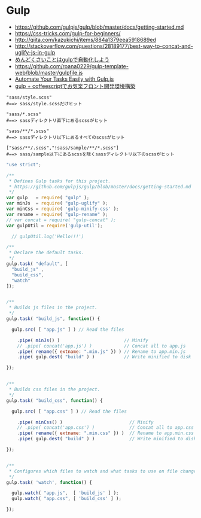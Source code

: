 # Gulp
- https://github.com/gulpjs/gulp/blob/master/docs/getting-started.md
- https://css-tricks.com/gulp-for-beginners/
- http://qiita.com/kazukichi/items/884a1379eea5918689ed
- http://stackoverflow.com/questions/28189177/best-way-to-concat-and-uglify-js-in-gulp
- [めんどくさいことはgulpで自動化しよう](http://qiita.com/roana0229/items/1fcf301b7c5f2f2ede0e)
- https://github.com/roana0229/gulp-template-web/blob/master/gulpfile.js
- [Automate Your Tasks Easily with Gulp.js](https://scotch.io/tutorials/automate-your-tasks-easily-with-gulp-js)
- [gulp + coffeescriptでお気楽フロント開発環境構築](http://qiita.com/ino-shin/items/9b5dd7c08d9a31cb773d)

```
"sass/style.scss"
#==> sass/style.scssだけヒット

"sass/*.scss"
#==> sassディレクトリ直下にあるscssがヒット

"sass/**/*.scss"
#==> sassディレクトリ以下にあるすべてのscssがヒット

["sass/**/.scss","!sass/sample/**/*.scss"]
#==> sass/sample以下にあるscssを除くsassディレクトリ以下のscssがヒット
```

```js
"use strict";

/**
 * Defines Gulp tasks for this project.
 * https://github.com/gulpjs/gulp/blob/master/docs/getting-started.md
 */
var gulp   = require( "gulp" );
var minJs  = require( "gulp-uglify" );
var minCss = require( 'gulp-minify-css' );
var rename = require( "gulp-rename" );
// var concat = require( "gulp-concat" );
var gulpUtil = require('gulp-util');

  // gulpUtil.log('Hello!!!')

/**
 * Declare the default tasks.
 */
gulp.task( "default", [
  "build_js" ,
  "build_css",
  "watch"
]);


/**
 * Builds js files in the project.
 */
gulp.task( "build_js", function() {

  gulp.src( [ "app.js" ] ) // Read the files

    .pipe( minJs() )                        // Minify
    // .pipe( concat('app.js') )            // Concat all to app.js
    .pipe( rename({ extname: ".min.js" }) ) // Rename to app.min.js
    .pipe( gulp.dest( "build" ) )           // Write minified to disk

});


/**
 * Builds css files in the project.
 */
gulp.task( "build_css", function() {

  gulp.src( [ "app.css" ] ) // Read the files

    .pipe( minCss() )                         // Minify
    // .pipe( concat('app.css') )             // Concat all to app.css
    .pipe( rename({ extname: ".min.css" }) )  // Rename to app.min.css
    .pipe( gulp.dest( "build" ) )             // Write minified to disk

});


/**
 * Configures which files to watch and what tasks to use on file changes.
 */
gulp.task( 'watch', function() {

  gulp.watch( "app.js",  [ 'build_js' ] );
  gulp.watch( "app.css", [ 'build_css' ] );

});


```
